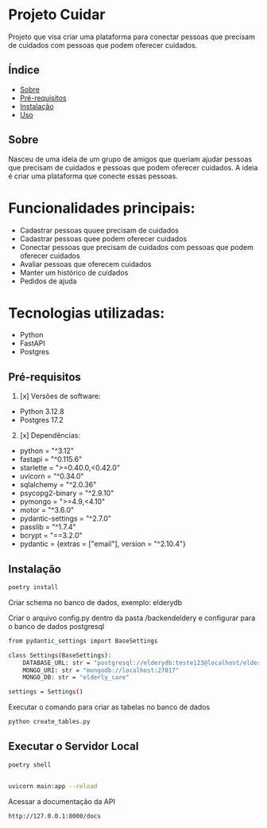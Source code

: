 # Projeto Cuidar

Projeto que visa criar uma plataforma para conectar pessoas que precisam de cuidados com pessoas que podem oferecer cuidados.

## Índice

- [Sobre](#sobre)
- [Pré-requisitos](#pré-requisitos)
- [Instalação](#instalação)
- [Uso](#uso)


## Sobre

Nasceu de uma ideia de um grupo de amigos que queriam ajudar pessoas que precisam de cuidados e pessoas que podem oferecer cuidados. A ideia é criar uma plataforma que conecte essas pessoas.

# Funcionalidades principais:
- Cadastrar pessoas quuee precisam de cuidados
- Cadastrar pessoas quee podem oferecer cuidados
- Conectar pessoas que precisam de cuidados com pessoas que podem oferecer cuidados
- Avaliar pessoas que oferecem cuidados
- Manter um histórico de cuidados
- Pedidos de ajuda
    

# Tecnologias utilizadas:
- Python 
- FastAPI
- Postgres


## Pré-requisitos

1. [x] Versões de software:
  - Python 3.12.8
  - Postgres 17.2
2. [x] Dependências:

* python = "^3.12"
* fastapi = "^0.115.6"
* starlette = ">=0.40.0,<0.42.0"
* uvicorn = "^0.34.0"
* sqlalchemy = "^2.0.36"
* psycopg2-binary = "^2.9.10"
* pymongo = ">=4.9,<4.10"
* motor = "^3.6.0"
* pydantic-settings = "^2.7.0"
* passlib = "^1.7.4"
* bcrypt = "==3.2.0"
* pydantic = {extras = ["email"], version = "^2.10.4"}


## Instalação
```bash
poetry install
```
Criar schema no banco de dados, exemplo: elderydb


Criar o arquivo config.py dentro da pasta /backendeldery e configurar para o banco de dados postgresql

```bash
from pydantic_settings import BaseSettings

class Settings(BaseSettings):
    DATABASE_URL: str = "postgresql://elderydb:teste123@localhost/elderly_care"
    MONGO_URI: str = "mongodb://localhost:27017"
    MONGO_DB: str = "elderly_care"

settings = Settings()
```


Executar o comando para criar as tabelas no banco de dados
```bash
python create_tables.py   
```

## Executar o Servidor Local

```bash
poetry shell


uvicorn main:app --reload   

```

Acessar a documentação da API
```bash
http://127.0.0.1:8000/docs
```